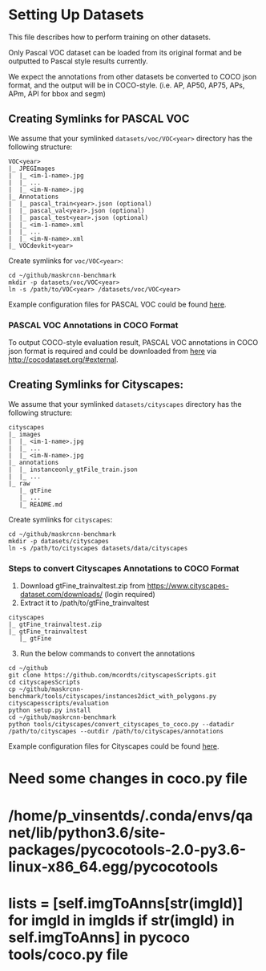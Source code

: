 # Setting Up Datasets
This file describes how to perform training on other datasets.

Only Pascal VOC dataset can be loaded from its original format and be outputted to Pascal style results currently.

We expect the annotations from other datasets be converted to COCO json format, and
the output will be in COCO-style. (i.e. AP, AP50, AP75, APs, APm, APl for bbox and segm)

## Creating Symlinks for PASCAL VOC

We assume that your symlinked `datasets/voc/VOC<year>` directory has the following structure:

```
VOC<year>
|_ JPEGImages
|  |_ <im-1-name>.jpg
|  |_ ...
|  |_ <im-N-name>.jpg
|_ Annotations
|  |_ pascal_train<year>.json (optional)
|  |_ pascal_val<year>.json (optional)
|  |_ pascal_test<year>.json (optional)
|  |_ <im-1-name>.xml
|  |_ ...
|  |_ <im-N-name>.xml
|_ VOCdevkit<year>
```

Create symlinks for `voc/VOC<year>`:

```
cd ~/github/maskrcnn-benchmark
mkdir -p datasets/voc/VOC<year>
ln -s /path/to/VOC<year> /datasets/voc/VOC<year>
```
Example configuration files for PASCAL VOC could be found [here](https://github.com/facebookresearch/maskrcnn-benchmark/blob/master/configs/pascal_voc/).

### PASCAL VOC Annotations in COCO Format
To output COCO-style evaluation result, PASCAL VOC annotations in COCO json format is required and could be downloaded from [here](https://storage.googleapis.com/coco-dataset/external/PASCAL_VOC.zip)
via http://cocodataset.org/#external.

## Creating Symlinks for Cityscapes:

We assume that your symlinked `datasets/cityscapes` directory has the following structure:

```
cityscapes
|_ images
|  |_ <im-1-name>.jpg
|  |_ ...
|  |_ <im-N-name>.jpg
|_ annotations
|  |_ instanceonly_gtFile_train.json
|  |_ ...
|_ raw
   |_ gtFine
   |_ ...
   |_ README.md
```

Create symlinks for `cityscapes`:

```
cd ~/github/maskrcnn-benchmark
mkdir -p datasets/cityscapes
ln -s /path/to/cityscapes datasets/data/cityscapes
```

### Steps to convert Cityscapes Annotations to COCO Format
1. Download gtFine_trainvaltest.zip from https://www.cityscapes-dataset.com/downloads/ (login required)
2. Extract it to /path/to/gtFine_trainvaltest
```
cityscapes
|_ gtFine_trainvaltest.zip
|_ gtFine_trainvaltest
   |_ gtFine
```
3. Run the below commands to convert the annotations

```
cd ~/github
git clone https://github.com/mcordts/cityscapesScripts.git
cd cityscapesScripts
cp ~/github/maskrcnn-benchmark/tools/cityscapes/instances2dict_with_polygons.py cityscapesscripts/evaluation
python setup.py install
cd ~/github/maskrcnn-benchmark
python tools/cityscapes/convert_cityscapes_to_coco.py --datadir /path/to/cityscapes --outdir /path/to/cityscapes/annotations
```

Example configuration files for Cityscapes could be found [here](https://github.com/facebookresearch/maskrcnn-benchmark/blob/master/configs/cityscapes/).

# Need some changes in coco.py file
# /home/p_vinsentds/.conda/envs/qanet/lib/python3.6/site-packages/pycocotools-2.0-py3.6-linux-x86_64.egg/pycocotools
#   lists = [self.imgToAnns[str(imgId)] for imgId in imgIds if str(imgId) in self.imgToAnns] in pycoco tools/coco.py file
